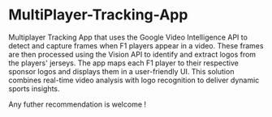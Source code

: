 # MultiPlayer-Tracking-App
 
Multiplayer Tracking App that uses the Google Video Intelligence API to detect and capture frames when F1 players appear in a video. These frames are then processed using the Vision API to identify and extract logos from the players' jerseys. The app maps each F1 player to their respective sponsor logos and displays them in a user-friendly UI. This solution combines real-time video analysis with logo recognition to deliver dynamic sports insights. 

Any futher recommendation is welcome ! 
